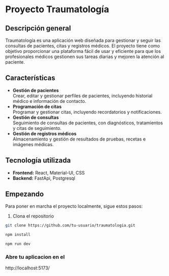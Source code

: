# Proyecto Traumatología

## Descripción general
Traumatología es una aplicación web diseñada para gestionar y seguir las consultas de pacientes, citas y registros médicos. El proyecto tiene como objetivo proporcionar una plataforma fácil de usar y eficiente para que los profesionales médicos gestionen sus tareas diarias y mejoren la atención al paciente.


## Características
- **Gestión de pacientes**  
  Crear, editar y gestionar perfiles de pacientes, incluyendo historial médico e información de contacto.
- **Programación de citas**  
  Programar y gestionar citas, incluyendo recordatorios y notificaciones.
- **Gestión de consultas**  
  Seguimiento de consultas de pacientes, con diagnósticos, tratamientos y citas de seguimiento.
- **Gestión de registros médicos**  
  Almacenamiento y gestión de resultados de pruebas, recetas e imágenes médicas.

## Tecnología utilizada
- **Frontend:** React, Material-UI, CSS  
- **Backend:** FastApi, Postgresql 

## Empezando
Para poner en marcha el proyecto localmente, sigue estos pasos:

1. Clona el repositorio  
```bash
git clone https://github.com/tu-usuario/traumatologia.git

npm install

npm run dev

```

### Abre tu aplicacion en el

http://localhost:5173/
